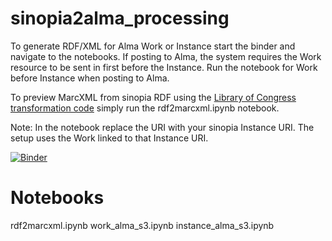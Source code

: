 # sinopia2alma_processing

To generate RDF/XML for Alma Work or Instance start the binder and navigate to the notebooks. If posting to Alma, the system requires the Work resource to be sent in first before the Instance. Run the notebook for Work before Instance when posting to Alma.

To preview MarcXML from sinopia RDF using the [Library of Congress transformation code](https://github.com/lcnetdev/bibframe2marc) simply run the rdf2marcxml.ipynb notebook. 

Note: In the notebook replace the URI with your sinopia Instance URI. The setup uses the Work linked to that Instance URI.


[![Binder](https://mybinder.org/badge_logo.svg)](https://mybinder.org/v2/gh/jimfhahn/sinopia2alma_processing/main)

# Notebooks
rdf2marcxml.ipynb
work_alma_s3.ipynb
instance_alma_s3.ipynb


